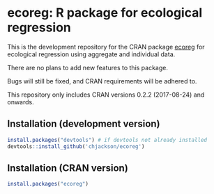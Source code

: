 # ecoreg: R package for ecological regression

This is the development repository for the CRAN package [ecoreg](https://CRAN.R-project.org/package=ecoreg) for ecological regression using aggregate and individual data.

There are no plans to add new features to this package.

Bugs will still be fixed, and CRAN requirements will be adhered to.

This repository only includes CRAN versions 0.2.2 (2017-08-24) and onwards. 


## Installation (development version) 

```r
install.packages("devtools") # if devtools not already installed
devtools::install_github('chjackson/ecoreg')
```


## Installation (CRAN version) 

```r
install.packages("ecoreg")
```
